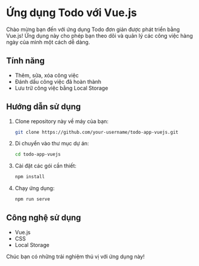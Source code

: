 # Ứng dụng Todo với Vue.js

Chào mừng bạn đến với ứng dụng Todo đơn giản được phát triển bằng Vue.js! Ứng dụng này cho phép bạn theo dõi và quản lý các công việc hàng ngày của mình một cách dễ dàng.

## Tính năng
- Thêm, sửa, xóa công việc
- Đánh dấu công việc đã hoàn thành
- Lưu trữ công việc bằng Local Storage

## Hướng dẫn sử dụng
1. Clone repository này về máy của bạn:
   ```bash
   git clone https://github.com/your-username/todo-app-vuejs.git
   ```
2. Di chuyển vào thư mục dự án:
   ```bash
   cd todo-app-vuejs
   ```
3. Cài đặt các gói cần thiết:
   ```bash
   npm install
   ```
4. Chạy ứng dụng:
   ```bash
   npm run serve
   ```

## Công nghệ sử dụng
- Vue.js
- CSS
- Local Storage

Chúc bạn có những trải nghiệm thú vị với ứng dụng này!